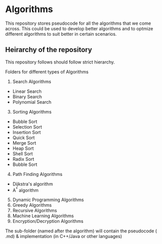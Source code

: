 # Algorithms
This repository stores pseudocode for all the algorithms that we come across. This could be used to develop better algorithms and to optmize different algorithms to suit better in certain scenarios.

## Heirarchy of the repository
This repository follows should follow strict hierarchy.

Folders for different types of Algorithms
1. Search Algorithms
  * Linear Search
  * Binary Search
  * Polynomial Search
3. Sorting Algorithms
  * Bubble Sort
  * Selection Sort
  * Insertion Sort
  * Quick Sort
  * Merge Sort
  * Heap Sort
  * Shell Sort
  * Radix Sort
  * Bubble Sort
4. Path Finding Algorithms
  * Dijkstra's algorithm
  * A<sup>*</sup> algorithm
5. Dynamic Programming Algorithms
6. Greedy Algorithms
7. Recursive Algorithms
8. Machine Learning Algorithms
9. Encryption/Decryption Algorithms

The sub-folder (named after the algorithm) will contain the pseudocode ( .md) & implementation (in C++/Java or other languages)

